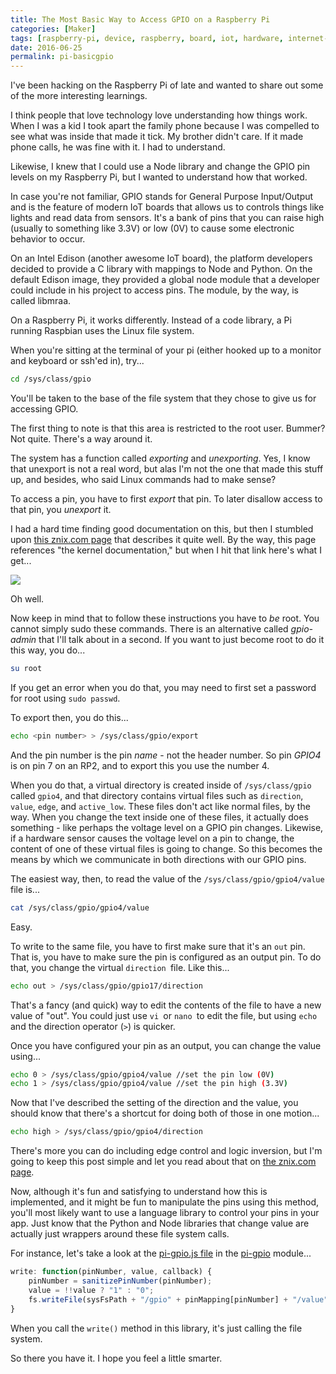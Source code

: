 ```yaml
---
title: The Most Basic Way to Access GPIO on a Raspberry Pi
categories: [Maker]
tags: [raspberry-pi, device, raspberry, board, iot, hardware, internet-of-things, electronics, pi, maker]
date: 2016-06-25
permalink: pi-basicgpio
---
```


​I've been hacking on the Raspberry Pi of late and wanted to share out some of the more interesting learnings.
<!--more-->

I think people that love technology love understanding how things work. When I was a kid I took apart the family phone because I was compelled to see what was inside that made it tick. My brother didn't care. If it made phone calls, he was fine with it. I had to understand.

Likewise, I knew that I could use a Node library and change the GPIO pin levels on my Raspberry Pi, but I wanted to understand how that worked.

In case you're not familiar, GPIO stands for General Purpose Input/Output and is the feature of modern IoT boards that allows us to controls things like lights and read data from sensors. It's a bank of pins that you can raise high (usually to something like 3.3V) or low (0V) to cause some electronic behavior to occur.

On an Intel Edison (another awesome IoT board), the platform developers decided to provide a C library with mappings to Node and Python. On the default Edison image, they provided a global node module that a developer could include in his project to access pins. The module, by the way, is called libmraa.

On a Raspberry Pi, it works differently. Instead of a code library, a Pi running Raspbian uses the Linux file system.

When you're sitting at the terminal of your pi (either hooked up to a monitor and keyboard or ssh'ed in), try...

``` bash
cd /sys/class/gpio
```

You'll be taken to the base of the file system that they chose to give us for accessing GPIO.

The first thing to note is that this area is restricted to the root user. Bummer? Not quite. There's a way around it.

The system has a function called _exporting_ and _unexporting_. Yes, I know that unexport is not a real word, but alas I'm not the one that made this stuff up, and besides, who said Linux commands had to make sense?

To access a pin, you have to first _export_ that pin. To later disallow access to that pin, you _unexport_ it.

I had a hard time finding good documentation on this, but then I stumbled upon [this znix.com page](http://raspberrypi.znix.com/hipidocs/topic_gpiodev.htm) that describes it quite well. By the way, this page references "the kernel documentation," but when I hit that link here's what I get...

![](/files/pi-basicgpio_01.png)

Oh well.

Now keep in mind that to follow these instructions you have to _be_ root. You cannot simply sudo these commands. There is an alternative called _gpio-admin_ that I'll talk about in a second. If you want to just become root to do it this way, you do...

``` bash
su root
```

If you get an error when you do that, you may need to first set a password for root using `sudo passwd`.

To export then, you do this...

``` bash
echo <pin number> > /sys/class/gpio/export
```

And the pin number is the pin _name_ - not the header number. So pin _GPIO4_ is on pin 7 on an RP2, and to export this you use the number 4.

When you do that, a virtual directory is created inside of `/sys/class/gpio` called `gpio4`, and that  directory contains virtual files such as `direction`, `value`, `edge`, and `active_low`. These files don't act like normal files, by the way. When you change the text inside one of these files, it actually does something - like perhaps the voltage level on a GPIO pin changes. Likewise, if a hardware sensor causes the voltage level on a pin to change, the content of one of these virtual files is going to change. So this becomes the means by which we communicate in both directions with our GPIO pins.

The easiest way, then, to read the value of the `/sys/class/gpio/gpio4/value` file is...

``` bash
cat /sys/class/gpio/gpio4/value
```

Easy.

To write to the same file, you have to first make sure that it's an `out` pin. That is, you have to make sure the pin is configured as an output pin. To do that, you change the virtual `direction `file. Like this...

``` bash
echo out > /sys/class/gpio/gpio17/direction
```

That's a fancy (and quick) way to edit the contents of the file to have a new value of "out". You could just use `vi `or `nano `to edit the file, but using `echo` and the direction operator (`>`) is quicker.

Once you have configured your pin as an output, you can change the value using...

``` bash
echo 0 > /sys/class/gpio/gpio4/value //set the pin low (0V)
echo 1 > /sys/class/gpio/gpio4/value //set the pin high (3.3V)
```

Now that I've described the setting of the direction and the value, you should know that there's a shortcut for doing both of those in one motion...

``` bash
echo high > /sys/class/gpio/gpio4/direction
```

There's more you can do including edge control and logic inversion, but I'm going to keep this post simple and let you read about that on [the znix.com page](http://raspberrypi.znix.com/hipidocs/topic_gpiodev.htm).

Now, although it's fun and satisfying to understand how this is implemented, and it might be fun to manipulate the pins using this method, you'll most likely want to use a language library to control your pins in your app. Just know that the Python and Node libraries that change value are actually just wrappers around these file system calls.

For instance, let's take a look at the [pi-gpio.js file](https://raw.githubusercontent.com/rakeshpai/pi-gpio/master/pi-gpio.js) in the [pi-gpio](https://github.com/rakeshpai/pi-gpio) module...

``` js
write: function(pinNumber, value, callback) {
	pinNumber = sanitizePinNumber(pinNumber);
	value = !!value ? "1" : "0";
	fs.writeFile(sysFsPath + "/gpio" + pinMapping[pinNumber] + "/value", value, "utf8", callback);
}
```

When you call the `write()` method in this library, it's just calling the file system.

So there you have it. I hope you feel a little smarter.